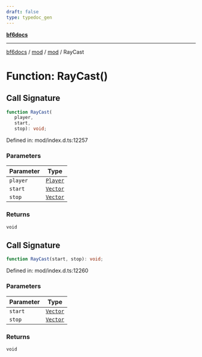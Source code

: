 ```yaml
---
draft: false
type: typedoc_gen
---
```


[**bf6docs**](../../../_index.md)

***

[bf6docs](../../../_index.md) / [mod](../../_index.md) / [mod](../_index.md) / RayCast

# Function: RayCast()

## Call Signature

```ts
function RayCast(
   player, 
   start, 
   stop): void;
```

Defined in: mod/index.d.ts:12257

### Parameters

| Parameter | Type |
| ------ | ------ |
| `player` | [`Player`](../Player/_index.md) |
| `start` | [`Vector`](../Vector/_index.md) |
| `stop` | [`Vector`](../Vector/_index.md) |

### Returns

`void`

## Call Signature

```ts
function RayCast(start, stop): void;
```

Defined in: mod/index.d.ts:12260

### Parameters

| Parameter | Type |
| ------ | ------ |
| `start` | [`Vector`](../Vector/_index.md) |
| `stop` | [`Vector`](../Vector/_index.md) |

### Returns

`void`
